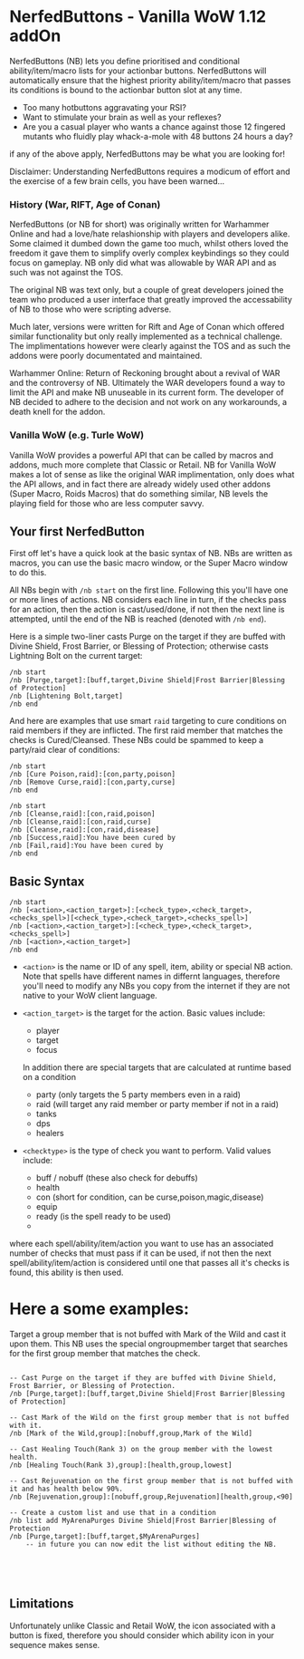 # NerfedButtons - Vanilla WoW 1.12 addOn 

NerfedButtons (NB) lets you define prioritised and conditional ability/item/macro lists for your actionbar buttons. NerfedButtons will automatically ensure that the highest priority ability/item/macro that passes its conditions is bound to the actionbar button slot at any time.

* Too many hotbuttons aggravating your RSI?
* Want to stimulate your brain as well as your reflexes?
* Are you a casual player who wants a chance against those 12 fingered mutants who fluidly play whack-a-mole with 48 buttons 24 hours a day?

if any of the above apply, NerfedButtons may be what you are looking for!

Disclaimer: Understanding NerfedButtons requires a modicum of effort and the exercise of a few brain cells, you have been warned...


### History (War, RIFT, Age of Conan)

NerfedButtons (or NB for short) was originally written for Warhammer Online and had a love/hate relashionship with players and developers alike. Some claimed it dumbed down the game too much, whilst others loved the freedom it gave them to simplify overly complex keybindings so they could focus on gameplay. NB only did what was allowable by WAR API and as such was not against the TOS.

The original NB was text only, but  a couple of great developers joined the team who produced a user interface that greatly improved the accessability of NB to those who were scripting adverse.

Much later, versions were written for Rift and Age of Conan which offered similar functionality but only really implemented as a technical challenge. The implimentations however were clearly against the TOS and as such the addons were poorly documentated and maintained.

Warhammer Online: Return of Reckoning brought about a revival of WAR and the controversy of NB. Ultimately the WAR developers found a way to limit the API and make NB unuseable in its current form. The developer of NB decided to adhere to the decision and not work on any workarounds, a death knell for the addon.

### Vanilla WoW (e.g. Turle WoW)

Vanilla WoW provides a powerful API that can be called by macros and addons, much more complete that Classic or Retail. NB for Vanilla WoW makes a lot of sense as like the original WAR implimentation, only does what the API allows, and in fact there are already widely used other addons (Super Macro, Roids Macros) that do something similar, NB levels the playing field for those who are less computer savvy.

## Your first NerfedButton

First off let's have a quick look at the basic syntax of NB. NBs are written as macros, you can use the basic macro window, or the Super Macro window to do this.

All NBs begin with ```/nb start``` on the first line. 
Following this you'll have one or more lines of actions. NB considers each line in turn, if the checks pass for an action, then the action is cast/used/done, if not then the next line is attempted, until the end of the NB is reached (denoted with ```/nb end```).

Here is a simple two-liner casts Purge on the target if they are buffed with Divine Shield, Frost Barrier, or Blessing of Protection; otherwise casts Lightning Bolt on the current target:

```
/nb start
/nb [Purge,target]:[buff,target,Divine Shield|Frost Barrier|Blessing of Protection]
/nb [Lightening Bolt,target]
/nb end
```

And here are examples that use smart ```raid``` targeting to cure conditions on raid members if they are inflicted. The first raid member that matches the checks is Cured/Cleansed. These NBs could be spammed to keep a party/raid clear of conditions:

```
/nb start
/nb [Cure Poison,raid]:[con,party,poison]
/nb [Remove Curse,raid]:[con,party,curse]
/nb end
```
```
/nb start
/nb [Cleanse,raid]:[con,raid,poison]
/nb [Cleanse,raid]:[con,raid,curse]
/nb [Cleanse,raid]:[con,raid,disease]
/nb [Success,raid]:You have been cured by
/nb [Fail,raid]:You have been cured by
/nb end
```

## Basic Syntax
```
/nb start
/nb [<action>,<action_target>]:[<check_type>,<check_target>,<checks_spell>][<check_type>,<check_target>,<checks_spell>]
/nb [<action>,<action_target>]:[<check_type>,<check_target>,<checks_spell>]
/nb [<action>,<action_target>]
/nb end
```

* ```<action>``` is the name or ID of any spell, item, ability or special NB action. Note that spells have different names in differnt languages, therefore you'll need to modify any NBs you copy from the internet if they are not native to your WoW client language.

* ```<action_target>``` is the target for the action. Basic values include:
  * player
  * target
  * focus  

  In addition there are special targets that are calculated at runtime based on a condition
  * party (only targets the 5 party members even in a raid)
  * raid (will target any raid member or party member if not in a raid)
  * tanks
  * dps
  * healers

* ```<checktype>``` is the type of check you want to perform. Valid values include:
  * buff / nobuff (these also check for debuffs)
  * health
  * con (short for condition, can be curse,poison,magic,disease)
  * equip
  * ready (is the spell ready to be used)
  * 





where each spell/ability/item/action you want to use has an associated number of checks that must pass if it can be used, if not then the next spell/ability/item/action is considered until one that passes all it's checks is found, this ability is then used.

# Here a some examples:

Target a group member that is not buffed with Mark of the Wild and cast it upon them. This NB uses the special ongroupmember target that searches for the first group member that matches the check.

```

-- Cast Purge on the target if they are buffed with Divine Shield, Frost Barrier, or Blessing of Protection.
/nb [Purge,target]:[buff,target,Divine Shield|Frost Barrier|Blessing of Protection]

-- Cast Mark of the Wild on the first group member that is not buffed with it.
/nb [Mark of the Wild,group]:[nobuff,group,Mark of the Wild]

-- Cast Healing Touch(Rank 3) on the group member with the lowest health.
/nb [Healing Touch(Rank 3),group]:[health,group,lowest]

-- Cast Rejuvenation on the first group member that is not buffed with it and has health below 90%.
/nb [Rejuvenation,group]:[nobuff,group,Rejuvenation][health,group,<90]

-- Create a custom list and use that in a condition
/nb list add MyArenaPurges Divine Shield|Frost Barrier|Blessing of Protection
/nb [Purge,target]:[buff,target,$MyArenaPurges]
    -- in future you can now edit the list without editing the NB.





```

## Limitations

Unfortunately unlike Classic and Retail WoW, the icon associated with a button is fixed, therefore you should consider which ability icon in your sequence makes sense.





